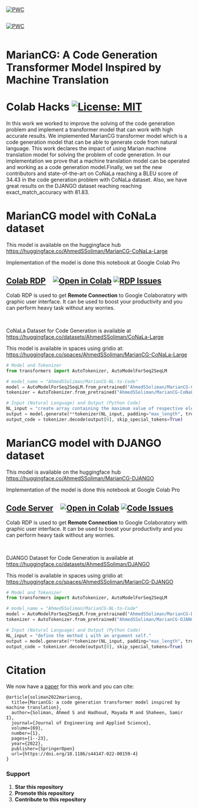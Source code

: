 ```
```
[![PWC](https://img.shields.io/endpoint.svg?url=https://paperswithcode.com/badge/mariancg-a-code-generation-transformer-model/code-generation-on-conala)](https://paperswithcode.com/sota/code-generation-on-conala?p=mariancg-a-code-generation-transformer-model)
```
```
[![PWC](https://img.shields.io/endpoint.svg?url=https://paperswithcode.com/badge/mariancg-a-code-generation-transformer-model/code-generation-on-django)](https://paperswithcode.com/sota/code-generation-on-django?p=mariancg-a-code-generation-transformer-model)
```
```
# MarianCG: A Code Generation Transformer Model Inspired by Machine Translation

# Colab Hacks [![License: MIT][License-Badge]](LICENSE.md)

In this work we worked to improve the solving of the code generation problem and implement a transformer model that can work with high accurate results. We implemented MarianCG transformer model which is a code generation model that can be able to generate code from natural language. This work declares the impact of using Marian machine translation model for solving the problem of code generation. In our implementation we prove that a machine translation model can be operated and working as a code generation model.Finally, we set the new contributors and state-of-the-art on CoNaLa reaching a BLEU score of 34.43 in the code generation problem with CoNaLa dataset. Also, we have great results on the DJANGO dataset reaching reaching exact_match_accuracy with 81.83.

# MarianCG model with CoNaLa dataset
This model is available on the huggingface hub
https://huggingface.co/AhmedSSoliman/MarianCG-CoNaLa-Large

Implementation of the model is done this notebook at Google Colab Pro
## [Colab RDP](Colab%20RDP/Colab%20RDP.ipynb) &nbsp;&nbsp; [![Open in Colab][Colab Badge]][RDP Notebook] [![RDP Issues][RDP Issues]](https://github.com/PradyumnaKrishna/Colab-Hacks/issues/labels/Colab%20RDP)

Colab RDP is used to get **Remote Connection** to Google Colaboratory with graphic user interface. It can be used to boost your productivity and you can perform heavy task without any worries.

<br />



CoNaLa Dataset for Code Generation is available at
https://huggingface.co/datasets/AhmedSSoliman/CoNaLa-Large


This model is available in spaces using gridio at: https://huggingface.co/spaces/AhmedSSoliman/MarianCG-CoNaLa-Large

```python
# Model and Tokenizer
from transformers import AutoTokenizer, AutoModelForSeq2SeqLM

# model_name = "AhmedSSoliman/MarianCG-NL-to-Code"
model = AutoModelForSeq2SeqLM.from_pretrained("AhmedSSoliman/MarianCG-CoNaLa-Large")
tokenizer = AutoTokenizer.from_pretrained("AhmedSSoliman/MarianCG-CoNaLa-Large")

# Input (Natural Language) and Output (Python Code)
NL_input = "create array containing the maximum value of respective elements of array `[2, 3, 4]` and array `[1, 5, 2]"
output = model.generate(**tokenizer(NL_input, padding="max_length", truncation=True, max_length=512, return_tensors="pt"))
output_code = tokenizer.decode(output[0], skip_special_tokens=True)


```


# MarianCG model with DJANGO dataset
This model is available on the huggingface hub
https://huggingface.co/AhmedSSoliman/MarianCG-DJANGO

Implementation of the model is done this notebook at Google Colab Pro
## [Code Server](Code%20Server/Code%20Server.ipynb) &nbsp;&nbsp; [![Open in Colab][Colab Badge]][Code Notebook] [![Code Issues][Code Issues]](https://github.com/PradyumnaKrishna/Colab-Hacks/issues/labels/Code%Server)

Colab RDP is used to get **Remote Connection** to Google Colaboratory with graphic user interface. It can be used to boost your productivity and you can perform heavy task without any worries.

<br />


DJANGO Dataset for Code Generation is available at
https://huggingface.co/datasets/AhmedSSoliman/DJANGO


This model is available in spaces using gridio at: https://huggingface.co/spaces/AhmedSSoliman/MarianCG-DJANGO

```python
# Model and Tokenizer
from transformers import AutoTokenizer, AutoModelForSeq2SeqLM

# model_name = "AhmedSSoliman/MarianCG-NL-to-Code"
model = AutoModelForSeq2SeqLM.from_pretrained("AhmedSSoliman/MarianCG-DJANGO")
tokenizer = AutoTokenizer.from_pretrained("AhmedSSoliman/MarianCG-DJANGO")

# Input (Natural Language) and Output (Python Code)
NL_input = "define the method i with an argument self."
output = model.generate(**tokenizer(NL_input, padding="max_length", truncation=True, max_length=512, return_tensors="pt"))
output_code = tokenizer.decode(output[0], skip_special_tokens=True)


```


# Citation

We now have a [paper](https://doi.org/10.1186/s44147-022-00159-4) for this work and you can cite:

```
@article{soliman2022mariancg,
  title={MarianCG: a code generation transformer model inspired by machine translation},
  author={Soliman, Ahmed S and Hadhoud, Mayada M and Shaheen, Samir I},
  journal={Journal of Engineering and Applied Science},
  volume={69},
  number={1},
  pages={1--23},
  year={2022},
  publisher={SpringerOpen}
  url={https://doi.org/10.1186/s44147-022-00159-4}
}

```


### Support
1.  **Star this repository**
2.  **Promote this repository**
3.  **Contribute to this repository**

[Colab Badge]:          https://colab.research.google.com/assets/colab-badge.svg
[License-Badge]:        https://img.shields.io/badge/License-MIT-blue.svg
[RDP Issues]:           https://img.shields.io/github/issues/PradyumnaKrishna/Colab-Hacks/Colab%20RDP?label=Issues
[RDP Notebook]:         https://colab.research.google.com/drive/1HtGfWOwBx0deii0WPQD3o_NfGRYBEs1w?usp=sharing
[Code Issues]:          https://img.shields.io/github/issues/PradyumnaKrishna/Colab-Hacks/Code%20Server?label=Issues
[Code Notebook]:        https://colab.research.google.com/drive/1Hcj3akrYFe3bKHNCj-g1qrRHSbLdkk9s?usp=sharing
